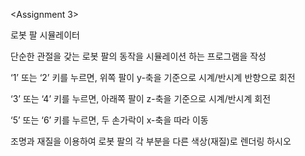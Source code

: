 <Assignment 3>

로봇 팔 시뮬레이터

단순한 관절을 갖는 로봇 팔의 동작을 시뮬레이션 하는 프로그램을 작성

‘1’ 또는 ‘2’ 키를 누르면, 위쪽 팔이 y-축을 기준으로 시계/반시계 반향으로 회전

‘3’ 또는 ‘4’ 키를 누르면, 아래쪽 팔이 z-축을 기준으로 시계/반시계 회전

‘5’ 또는 ‘6’ 키를 누르면, 두 손가락이 x-축을 따라 이동

조명과 재질을 이용하여 로봇 팔의 각 부분을 다른 색상(재질)로 렌더링 하시오
